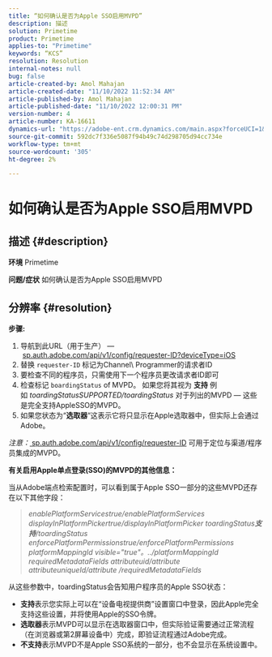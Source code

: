 ```yaml
---
title: “如何确认是否为Apple SSO启用MVPD”
description: 描述
solution: Primetime
product: Primetime
applies-to: "Primetime"
keywords: “KCS”
resolution: Resolution
internal-notes: null
bug: false
article-created-by: Amol Mahajan
article-created-date: "11/10/2022 11:52:34 AM"
article-published-by: Amol Mahajan
article-published-date: "11/10/2022 12:00:31 PM"
version-number: 4
article-number: KA-16611
dynamics-url: "https://adobe-ent.crm.dynamics.com/main.aspx?forceUCI=1&pagetype=entityrecord&etn=knowledgearticle&id=bf3d7b27-ee60-ed11-9561-6045bd006268"
source-git-commit: 592dc7f336e5087f94b49c74d298705d94cc734e
workflow-type: tm+mt
source-wordcount: '305'
ht-degree: 2%

---
```


# 如何确认是否为Apple SSO启用MVPD

## 描述 {#description}

<b>环境</b>
Primetime


<b>问题/症状</b>
如何确认是否为Apple SSO启用MVPD


## 分辨率 {#resolution}

<b>步骤:</b>
1. 导航到此URL（用于生产） —  [sp.auth.adobe.com/api/v1/config/requester-ID?deviceType=iOS](http://sp.auth.adobe.com/api/v1/config/ABC?deviceType=iOS)
2. 替换 `requester-ID` 标记为Channel\ Programmer的请求者ID
3. 要检查不同的程序员，只需使用下一个程序员更改请求者ID即可
4. 检查标记 `boardingStatus` of<b> </b>MVPD。 如果您将其视为 <b>支持</b> 例如 *toardingStatusSUPPORTED/toardingStatus* 对于列出的MVPD — 这些是完全支持AppleSSO的MVPD。
5. 如果您状态为“<b>选取器</b>“这表示它将只显示在Apple选取器中，但实际上会通过Adobe。


*注意：*[ sp.auth.adobe.com/api/v1/config/requester-ID](http://sp.auth.adobe.com/api/v1/config/ABC?deviceType=iOS) 可用于定位与渠道/程序员集成的MVPD。

<b>有关启用Apple单点登录(SSO)的MVPD的其他信息：</b>

当从Adobe端点检索配置时，可以看到属于Apple SSO一部分的这些MVPD还存在以下其他字段：


> *enablePlatformServicestrue/enablePlatformServices
> displayInPlatformPickertrue/displayInPlatformPicker
> toardingStatus<b>支持</b>/toardingStatus
> enforcePlatformPermissionstrue/enforcePlatformPermissions
> platformMappingId visible=&quot;true&quot;。../platformMappingId
> requiredMetadataFields
> attributeuid/attribute
> attributeuniqueId/attribute
> /requiredMetadataFields*


从这&#x200B;些参数中，&#x200B;toardingStatus会告知用户程序员的Apple SSO状态：

- <b>支持</b>&#x200B;表示您实际上可以在“设备电视提供商”设置窗口中登录，因此Apple完全支持这些设置，并将使用Apple的SSO令牌。
- <b>选取器</b>&#x200B;表示MVPD可以显示在选取器窗口中，但实际验证需要通过正常流程（在浏览器或第2屏幕设备中）完成，即验证流程通过Adobe完成。
- <b>不支持</b>&#x200B;表示MVPD不是Apple SSO系统的一部分，也不会显示在系统设置中。



